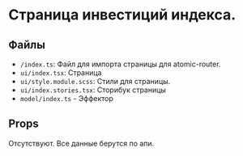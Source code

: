 # Страница инвестиций индекса.

## Файлы
- `/index.ts`: Файл для импорта страницы для atomic-router.
- `ui/index.tsx`: Страница
- `ui/style.module.scss`: Стили для страницы.
- `ui/index.stories.tsx`: Сторибук страницы
- `model/index.ts` - Эффектор

## Props
Отсутствуют. Все данные берутся по апи.

